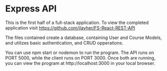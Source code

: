 # Express API

This is the first half of a full-stack application.  To view the completed application visit https://github.com/jlayher/FS-React-REST-API

The files contained create a database, containing User and Course Models, and utilizes basic authentication, and CRUD opperations.  

You can use npm start or nodemon to run the program.  The API runs on PORT 5000, while the 
client runs on PORT 3000.  Once both are running, you can view the program at http://localhost:3000 in your local browser.